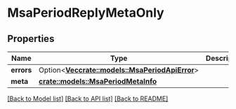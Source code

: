 # MsaPeriodReplyMetaOnly

## Properties

Name | Type | Description | Notes
------------ | ------------- | ------------- | -------------
**errors** | Option<[**Vec<crate::models::MsaPeriodApiError>**](msa.APIError.md)> |  | [optional]
**meta** | [**crate::models::MsaPeriodMetaInfo**](msa.MetaInfo.md) |  |

[[Back to Model list]](./README.md#documentation-for-models) [[Back to API list]](./README.md#documentation-for-api-endpoints) [[Back to README]](../README.md)

